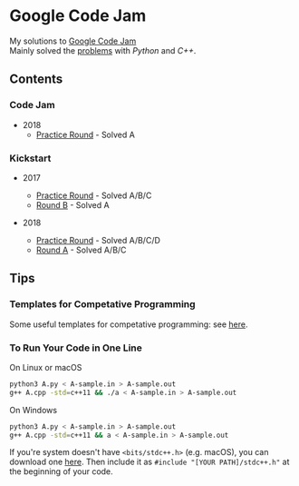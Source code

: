 # Google Code Jam

My solutions to [Google Code Jam](https://code.google.com/codejam)  
Mainly solved the [problems](https://code.google.com/codejam/past-contests) with *Python* and *C++*.


## Contents


### Code Jam

* 2018
   * [Practice Round](https://codejam.withgoogle.com/2018/challenges/0000000000000130/dashboard) - Solved A


### Kickstart

* 2017
   * [Practice Round](https://code.google.com/codejam/contest/6304486/dashboard) - Solved A/B/C
   * [Round B](https://code.google.com/codejam/contest/11304486/dashboard) - Solved A

* 2018
   * [Practice Round](https://code.google.com/codejam/contest/4374486/dashboard) - Solved A/B/C/D
   * [Round A](https://code.google.com/codejam/contest/9234486/dashboard) - Solved A/B/C


## Tips


### Templates for Competative Programming

Some useful templates for competative programming: see [here](https://github.com/elvisyjlin/google-code-jam/tree/master/Templates).


### To Run Your Code in One Line

On Linux or macOS

```bash
python3 A.py < A-sample.in > A-sample.out
g++ A.cpp -std=c++11 && ./a < A-sample.in > A-sample.out
```

On Windows

```bash
python3 A.py < A-sample.in > A-sample.out
g++ A.cpp -std=c++11 && a < A-sample.in > A-sample.out
```

If you're system doesn't have `<bits/stdc++.h>` (e.g. macOS), you can download one 
[here](https://gist.github.com/elvisyjlin/06b8125d81dc213a2c37e5cdebc18bf3). 
Then include it as `#include "[YOUR PATH]/stdc++.h"` at the beginning of your code.